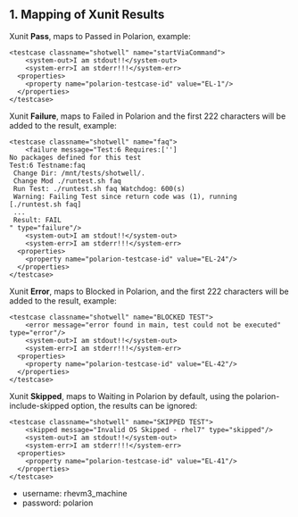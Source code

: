 ## 1. Mapping of Xunit Results
 
Xunit **Pass**, maps to Passed in Polarion, example:

```
<testcase classname="shotwell" name="startViaCommand">
    <system-out>I am stdout!!</system-out>
    <system-err>I am stderr!!!</system-err>
  <properties>
    <property name="polarion-testcase-id" value="EL-1"/>
  </properties>
</testcase>
```

Xunit **Failure**, maps to Failed in Polarion and the first 222 characters will be added to the result, example:

```
<testcase classname="shotwell" name="faq">
    <failure message="Test:6 Requires:['']
No packages defined for this test
Test:6 Testname:faq
 Change Dir: /mnt/tests/shotwell/. 
 Change Mod ./runtest.sh faq 
 Run Test: ./runtest.sh faq Watchdog: 600(s) 
 Warning: Failing Test since return code was (1), running [./runtest.sh faq]
 ...
 Result: FAIL
" type="failure"/>
    <system-out>I am stdout!!</system-out>
    <system-err>I am stderr!!!</system-err>
  <properties>
    <property name="polarion-testcase-id" value="EL-24"/>
  </properties>
</testcase>
```

Xunit **Error**, maps to Blocked in Polarion, and the first 222 characters will be added to the result, example:

```
<testcase classname="shotwell" name="BLOCKED TEST">
    <error message="error found in main, test could not be executed" type="error"/>
    <system-out>I am stdout!!</system-out>
    <system-err>I am stderr!!!</system-err>
  <properties>
    <property name="polarion-testcase-id" value="EL-42"/>
  </properties>
</testcase>
```

Xunit **Skipped**, maps to Waiting in Polarion by default, using the polarion-include-skipped option, the results can be ignored: 

```
<testcase classname="shotwell" name="SKIPPED TEST">
    <skipped message="Invalid OS Skipped - rhel7" type="skipped"/>
    <system-out>I am stdout!!</system-out>
    <system-err>I am stderr!!!</system-err>
  <properties>
    <property name="polarion-testcase-id" value="EL-41"/>
  </properties>
</testcase>
```

- username: rhevm3_machine
- password: polarion